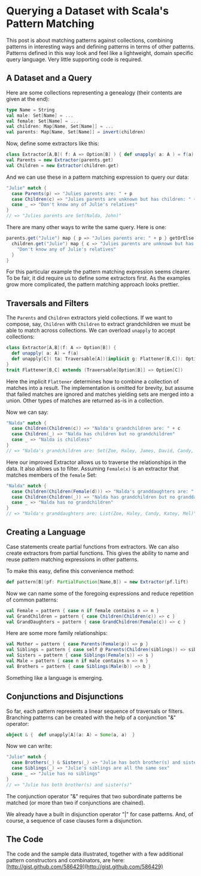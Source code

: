 ---
---
# Querying a Dataset with Scala's Pattern Matching

This post is about matching patterns against collections, combining patterns in interesting ways and defining patterns in terms of other patterns.  Patterns defined in this way look and feel like a lightweight, domain specific query language.  Very little supporting code is required.

## A Dataset and a Query

Here are some collections representing a genealogy (their contents are given at the end):

```scala
type Name = String
val male: Set[Name] = ...
val female: Set[Name] = ...
val children: Map[Name, Set[Name]] = ...
val parents: Map[Name, Set[Name]] = invert(children)
```

Now, define some extractors like this:

```scala
class Extractor[A,B]( f: A => Option[B] ) { def unapply( a: A ) = f(a) }
val Parents = new Extractor(parents.get)
val Children = new Extractor(children.get)
```

And we can use these in a pattern matching expression to query our data:

```scala
"Julie" match {
  case Parents(p) => "Julies parents are: " + p
  case Children(c) => "Julies parents are unknown but has children: " + c
  case _ => "Don't know any of Julie's relatives"
}
// => "Julies parents are Set(Nalda, John)"
```

There are many other ways to write the same query. Here is one:

```scala
parents.get("Julie") map { p => "Julies parents are: " + p } getOrElse { 
  children.get("Julie") map { c => "Julies parents are unknown but has children: " + c } getOrElse { 
    "Don't know any of Julie's relatives" 
  }
}
```

For this particular example the pattern matching expression seems clearer. To be fair, it did require us to define some extractors first. As the examples grow more complicated, the pattern matching approach looks prettier.

## Traversals and Filters

The `Parents` and `Children` extractors yield collections.  If we want to compose, say, `Children` with `Children` to extract grandchildren we must be able to match across collections.  We can overload `unapply` to accept collections:

```scala
class Extractor[A,B](f: A => Option[B]) {
  def unapply( a: A) = f(a)
  def unapply[C]( ta: Traversable[A])(implicit g: Flattener[B,C]): Option[C] = g(ta.view.map(f))
}
trait Flattener[B,C] extends (Traversable[Option[B]] => Option[C])
```

Here the implicit `Flattener` determines how to combine a collection of matches into a result. The implementation is omitted for brevity, but assume that failed matches are ignored and matches yielding sets are merged into a union. Other types of matches are returned as-is in a collection.

Now we can say:

```scala
"Nalda" match { 
  case Children(Children(c)) => "Nalda's grandchildren are: " + c 
  case Children(_) => "Nalda has children but no grandchildren"
  case _ => "Nalda is childless"
}
// => "Nalda's grandchildren are: Set(Zoe, Haley, James, David, Candy, Katey, Mel)"
```

Here our improved Extractor allows us to traverse the relationships in the data.   It also allows us to filter. Assuming `Female(x)` is an extractor that matches members of the `female` Set:

```scala
"Nalda" match { 
  case Children(Children(Female(d))) => "Nalda's granddaughters are: " + d 
  case Children(Children(_)) => "Nalda has grandchildren but no granddaughters"
  case _ => "Nalda has no grandchildren"
}
// => "Nalda's granddaughters are: List(Zoe, Haley, Candy, Katey, Mel)"
```

## Creating a Language

Case statements create partial functions from extractors.   We can also create extractors from partial functions.  This gives the ability to name and reuse pattern matching expressions in other patterns.

To make this easy, define this convenience method:

```scala
def pattern[B](pf: PartialFunction[Name,B]) = new Extractor(pf.lift)
```

Now we can name some of the foregoing expressions and reduce repetition of common patterns:

```scala
val Female = pattern { case n if female contains n => n }
val GrandChildren = pattern { case Children(Children(c)) => c }
val GrandDaughters = pattern { case GrandChildren(Female(c)) => c }
```

Here are some more family relationships:

```scala
val Mother = pattern { case Parents(Female(p)) => p }
val Siblings = pattern { case self @ Parents(Children(siblings)) => siblings - self }
val Sisters = pattern { case Siblings(Female(s)) => s }
val Male = pattern { case n if male contains n => n }
val Brothers = pattern { case Siblings(Male(b)) => b }
```

Something like a language is emerging.

## Conjunctions and Disjunctions

So far, each pattern represents a linear sequence of traversals or filters.   Branching patterns can be created with the help of a conjunction "&" operator:

```scala
object & {  def unapply[A](a: A) = Some(a, a)  }
```

Now we can write:

```scala
"Julie" match {
  case Brothers(_) & Sisters(_) => "Julie has both brother(s) and sister(s)"
  case Siblings(_) => "Julie's siblings are all the same sex"
  case _ => "Julie has no siblings"
}
// => "Julie has both brother(s) and sister(s)"
```

The conjunction operator "&" requires that two subordinate patterns be matched (or more than two if conjunctions are chained).

We already have a built in disjunction operator "|" for case patterns. And, of course, a sequence of case clauses form a disjunction.

## The Code

The code and the sample data illustrated, together with a few additional pattern constructors and combinators, are here: [http://gist.github.com/586429](http://gist.github.com/586429)

